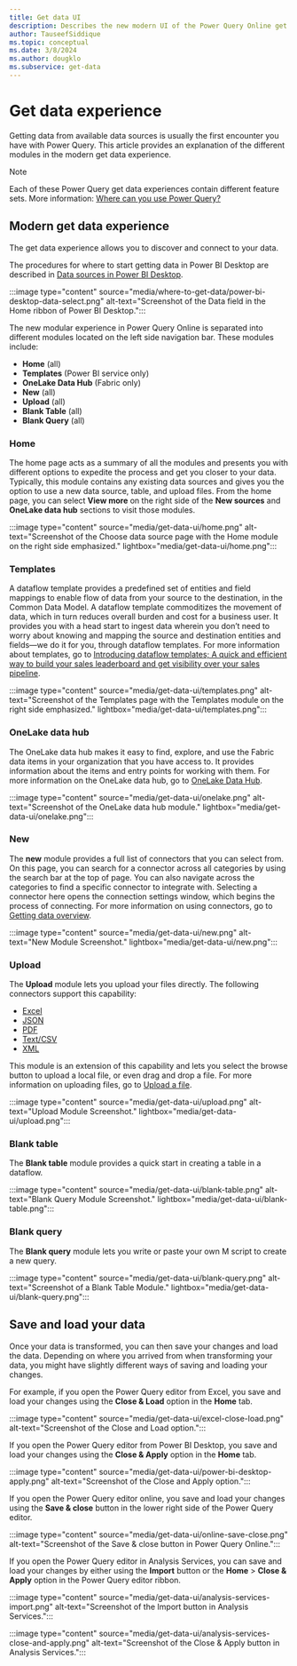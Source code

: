 ```yaml
---
title: Get data UI
description: Describes the new modern UI of the Power Query Online get data experience.
author: TauseefSiddique
ms.topic: conceptual
ms.date: 3/8/2024
ms.author: dougklo
ms.subservice: get-data
---
```


# Get data experience

Getting data from available data sources is usually the first encounter you have with Power Query. This article provides an explanation of the different modules in the modern get data experience.

> [!NOTE]
> Each of these Power Query get data experiences contain different feature sets. More information: [Where can you use Power Query?](power-query-what-is-power-query.md#where-can-you-use-power-query)

## Modern get data experience

The get data experience allows you to discover and connect to your data.

The procedures for where to start getting data in Power BI Desktop are described in [Data sources in Power BI Desktop](/power-bi/connect-data/desktop-data-sources).

:::image type="content" source="media/where-to-get-data/power-bi-desktop-data-select.png" alt-text="Screenshot of the Data field in the Home ribbon of Power BI Desktop.":::

The new modular experience in Power Query Online is separated into different modules located on the left side navigation bar. These modules include:

* **Home** (all)
* **Templates** (Power BI service only)
* **OneLake Data Hub** (Fabric only)
* **New** (all)
* **Upload** (all)
* **Blank Table** (all)
* **Blank Query** (all)

### Home

The home page acts as a summary of all the modules and presents you with different options to expedite the process and get you closer to your data. Typically, this module contains any existing data sources and gives you the option to use a new data source, table, and upload files. From the home page, you can select **View more** on the right side of the **New sources** and **OneLake data hub** sections to visit those modules.

:::image type="content" source="media/get-data-ui/home.png" alt-text="Screenshot of the Choose data source page with the Home module on the right side emphasized." lightbox="media/get-data-ui/home.png":::

### Templates

A dataflow template provides a predefined set of entities and field mappings to enable flow of data from your source to the destination, in the Common Data Model. A dataflow template commoditizes the movement of data, which in turn reduces overall burden and cost for a business user. It provides you with a head start to ingest data wherein you don’t need to worry about knowing and mapping the source and destination entities and fields&mdash;we do it for you, through dataflow templates. For more information about templates, go to [Introducing dataflow templates; A quick and efficient way to build your sales leaderboard and get visibility over your sales pipeline](https://powerbi.microsoft.com/blog/introducing-dataflow-templates-a-quick-and-efficient-way-to-build-your-sales-leaderboard-and-get-visibility-over-your-sales-pipeline).

:::image type="content" source="media/get-data-ui/templates.png" alt-text="Screenshot of the Templates page with the Templates module on the right side emphasized." lightbox="media/get-data-ui/templates.png":::

### OneLake data hub

The OneLake data hub makes it easy to find, explore, and use the Fabric data items in your organization that you have access to. It provides information about the items and entry points for working with them. For more information on the OneLake data hub, go to [OneLake Data Hub](/fabric/get-started/onelake-data-hub).

:::image type="content" source="media/get-data-ui/onelake.png" alt-text="Screenshot of the OneLake data hub module." lightbox="media/get-data-ui/onelake.png":::

### New

The **new** module provides a full list of connectors that you can select from. On this page, you can search for a connector across all categories by using the search bar at the top of page. You can also navigate across the categories to find a specific connector to integrate with. Selecting a connector here opens the connection settings window, which begins the process of connecting. For more information on using connectors, go to [Getting data overview](get-data-experience.md).

:::image type="content" source="media/get-data-ui/new.png" alt-text="New Module Screenshot." lightbox="media/get-data-ui/new.png":::

### Upload

The **Upload** module lets you upload your files directly. The following connectors support this capability:  

* [Excel](connectors/excel.md)
* [JSON](connectors/json.md)
* [PDF](connectors/pdf.md)
* [Text/CSV](connectors/text-csv.md)
* [XML](connectors/xml.md)

This module is an extension of this capability and lets you select the browse button to upload a local file, or even drag and drop a file. For more information on uploading files, go to [Upload a file](upload-file.md).

:::image type="content" source="media/get-data-ui/upload.png" alt-text="Upload Module Screenshot." lightbox="media/get-data-ui/upload.png":::

### Blank table

The **Blank table** module provides a quick start in creating a table in a dataflow.

:::image type="content" source="media/get-data-ui/blank-table.png" alt-text="Blank Query Module Screenshot." lightbox="media/get-data-ui/blank-table.png":::

### Blank query

The **Blank query** module lets you write or paste your own M script to create a new query.

:::image type="content" source="media/get-data-ui/blank-query.png" alt-text="Screenshot of a Blank Table Module." lightbox="media/get-data-ui/blank-query.png":::

## Save and load your data

Once your data is transformed, you can then save your changes and load the data. Depending on where you arrived from when transforming your data, you might have slightly different ways of saving and loading your changes.

For example, if you open the Power Query editor from Excel, you save and load your changes using the **Close & Load** option in the **Home** tab.

:::image type="content" source="media/get-data-ui/excel-close-load.png" alt-text="Screenshot of the Close and Load option.":::

If you open the Power Query editor from Power BI Desktop, you save and load your changes using the **Close & Apply** option in the **Home** tab.

:::image type="content" source="media/get-data-ui/power-bi-desktop-apply.png" alt-text="Screenshot of the Close and Apply option.":::

If you open the Power Query editor online, you save and load your changes using the **Save & close** button in the lower right side of the Power Query editor.

:::image type="content" source="media/get-data-ui/online-save-close.png" alt-text="Screenshot of the Save & close button in Power Query Online.":::

If you open the Power Query editor in Analysis Services, you can save and load your changes by either using the **Import** button or the **Home** > **Close & Apply** option in the Power Query editor ribbon.

:::image type="content" source="media/get-data-ui/analysis-services-import.png" alt-text="Screenshot of the Import button in Analysis Services.":::

:::image type="content" source="media/get-data-ui/analysis-services-close-and-apply.png" alt-text="Screenshot of the Close & Apply button in Analysis Services.":::
